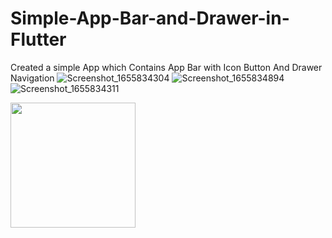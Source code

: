 # Simple-App-Bar-and-Drawer-in-Flutter
Created a simple App which Contains App Bar with Icon Button And Drawer Navigation
![Screenshot_1655834304](https://user-images.githubusercontent.com/58773340/174869748-f2c40a57-04a0-4f5f-9ec0-4bdc9743641b.png,width="400")
![Screenshot_1655834894]( https://user-images.githubusercontent.com/58773340/174869771-0c8e7dd0-decf-46b3-9610-4cc548618045.png)
![Screenshot_1655834311](https://user-images.githubusercontent.com/58773340/174869777-b14f90d1-59be-4c67-a17e-8a41b00fd852.png)

<img src="[https://user-images.githubusercontent.com/link-to-your-image.png](https://user-images.githubusercontent.com/58773340/174869781-0e61ed82-53cf-4e05-8d8b-3d39d472e337.png)" width="200" />
